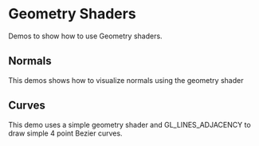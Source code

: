 # Geometry Shaders

Demos to show how to use Geometry shaders.

## Normals

This demos shows how to visualize normals using the geometry shader

## Curves

This demo uses a simple geometry shader and GL_LINES_ADJACENCY to draw simple 4 point Bezier curves.

